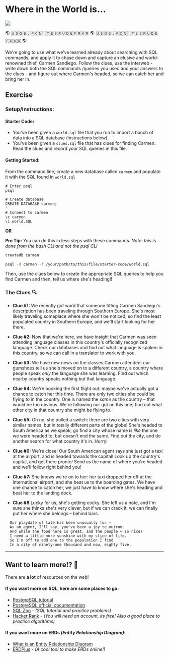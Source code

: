 
# Where in the World is...

![](https://i.giphy.com/13n8txR8c9UDHG.gif)

:earth_americas:   :us::uk::jp::cn::it::es::ru::de::fr::kr: :earth_americas: :us::uk::jp::cn::it::es::ru::de::fr::kr:   :earth_americas:

We're going to use what we've learned already about searching with SQL commands, and apply it to chase down and capture an elusive and world-renowned thief, Carmen Sandiego. Follow the clues, use the interweb - write down both the SQL commands /queries you used and your answers to the clues - and figure out where Carmen's headed, so we can catch her and bring her in.

## Exercise

### Setup/Instructions:

#### Starter Code:
- You've been given a `world.sql` file that you run to import a bunch of data into a SQL database (instructions below).
- You've been given a `clues.sql` file that has clues for finding Carmen.  Read the clues and record your SQL queries in this file.


#### Getting Started:

From the command line, create a new database called `carmen` and populate it with the SQL found in `world.sql`

```
# Enter psql
psql

# Create database
CREATE DATABASE carmen;
'
# Connect to carmen
\c carmen
\i world.SQL
```

**OR**

**Pro Tip:** You can do this in less steps with these commands.  _Note: this is done from the bash CLI and not the psql CLI_

```bash
createdb carmen

psql -d carmen -f /your/path/to/this/file/starter-code/world.sql
```

Then, use the clues below to create the appropriate SQL queries to help you find Carmen and then, tell us where she's heading!!

### The Clues :mag:

  - **Clue #1:** We recently got word that someone fitting Carmen Sandiego's description has been traveling through Southern Europe. She's most likely traveling someplace where she won't be noticed, so find the least populated country in Southern Europe, and we'll start looking for her there.

  - **Clue #2:** Now that we're here, we have insight that Carmen was seen attending language classes in this country's officially recognized language. Check our databases and find out what language is spoken in this country, so we can call in a translator to work with you.

  - **Clue #3:** We have new news on the classes Carmen attended: our gumshoes tell us she's moved on to a different country, a country where people speak *only* the language she was learning. Find out which nearby country speaks nothing but that language.

  - **Clue #4:** We're booking the first flight out: maybe we've actually got a chance to catch her this time. There are only two cities she could be flying to in the country. One is named the *same* as the country – that would be too obvious. We're following our gut on this one; find out what other city in that country she might be flying to.

  - **Clue #5:** Oh no, she pulled a switch: there are two cities with very similar names, but in totally different parts of the globe! She's headed to South America as we speak; go find a city whose name is *like* the one we were headed to, but doesn't end the same. Find out the city, and do another search for what country it's in. Hurry!

  - **Clue #6:** We're close! Our South American agent says she just got a taxi at the airport, and is headed towards the capital! Look up the country's capital, and get there pronto! Send us the name of where you're headed and we'll follow right behind you!

  - **Clue #7:** She knows we're on to her: her taxi dropped her off at the international airport, and she beat us to the boarding gates. We have one chance to catch her, we just have to know where she's heading and beat her to the landing dock.

  - **Clue #8** Lucky for us, she's getting cocky. She left us a note, and I'm sure she thinks she's very clever, but if we can crack it, we can finally put her where she belongs – behind bars.

```
  Our playdate of late has been unusually fun –
  As an agent, I'll say, you've been a joy to outrun.
  And while the food here is great, and the people – so nice!
  I need a little more sunshine with my slice of life.
  So I'm off to add one to the population I find
  In a city of ninety-one thousand and now, eighty five.
```


---

## Want to learn more!? :book:

There are **a lot** of resources on the web!

#### If you want more on SQL, here are some places to go:

- [PostgreSQL tutorial](http://www.tutorialspoint.com/postgresql/)
- [PostgreSQL official documentation](http://www.postgresql.org/docs/)
- [SQL Zoo](http://sqlzoo.net/) - _(SQL tutorial and practice problems)_
- [Hacker Rank](https://www.hackerrank.com/domains/sql/select) - _(You will need an account, its free! Also a good place to practice algorithms)_

#### If you want more on ERDs _(Entity Relationship Diagram)_:

- [What is an Entity Relationship Diagram](https://www.lucidchart.com/pages/er-diagrams)
- [ERDPlus](https://erdplus.com/) - _(A cool tool to make ERDs online!)_
